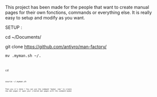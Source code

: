 This project has been made for the people that want to create manual pages for their own fonctions, commands or everything else. It is really easy to setup and modify as you want.

SETUP :

cd ~/Documents/

git clone https://github.com/antiyro/man-factory/

<code>mv .myman.sh ~/.<code>

<code>cd<code>

<code>source ~/.myman.sh<code>

Then you it's done ! You can use the command "myman -new" to create new man pages or open your created man pages with the command myman <the man page name you gave to it>
